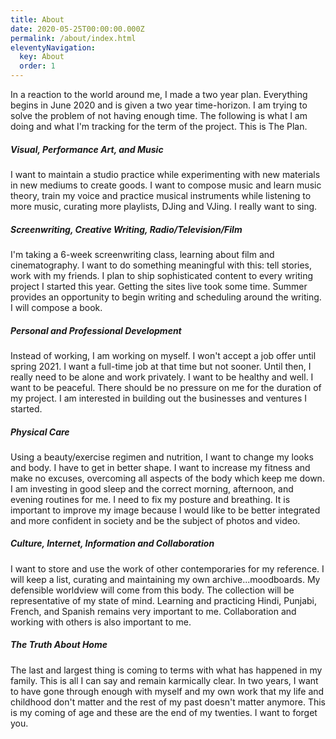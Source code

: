 ```yaml
---
title: About
date: 2020-05-25T00:00:00.000Z
permalink: /about/index.html
eleventyNavigation:
  key: About
  order: 1
---
```


In a reaction to the world around me, I made a two year plan. Everything begins in June 2020 and is given a two year time-horizon. I am trying to solve the problem of not having enough time. The following is what I am doing and what I'm tracking for the term of the project. This is The Plan.

##### Visual, Performance Art, and Music

I want to maintain a studio practice while experimenting with new materials in new mediums to create goods. I want to compose music and learn music theory, train my voice and practice musical instruments while listening to more music, curating more playlists, DJing and VJing. I really want to sing.

##### Screenwriting, Creative Writing, Radio/Television/Film

I'm taking a 6-week screenwriting class, learning about film and cinematography. I want to do something meaningful with this: tell stories, work with my friends. I plan to ship sophisticated content to every writing project I started this year. Getting the sites live took some time. Summer provides an opportunity to begin writing and scheduling around the writing. I will compose a book.

##### Personal and Professional Development

Instead of working, I am working on myself. I won't accept a job offer until spring 2021. I want a full-time job at that time but not sooner. Until then, I really need to be alone and work privately. I want to be healthy and well. I want to be peaceful. There should be no pressure on me for the duration of my project. I am interested in building out the businesses and ventures I started.

##### Physical Care

Using a beauty/exercise regimen and nutrition, I want to change my looks and body. I have to get in better shape. I want to increase my fitness and make no excuses, overcoming all aspects of the body which keep me down. I am investing in good sleep and the correct morning, afternoon, and evening routines for me. I need to fix my posture and breathing. It is important to improve my image because I would like to be better integrated and more confident in society and be the subject of photos and video.

##### Culture, Internet, Information and Collaboration

I want to store and use the work of other contemporaries for my reference. I will keep a list, curating and maintaining my own archive...moodboards. My defensible worldview will come from this body. The collection will be representative of my state of mind. Learning and practicing Hindi, Punjabi, French, and Spanish remains very important to me. Collaboration and working with others is also important to me.

##### The Truth About Home

The last and largest thing is coming to terms with what has happened in my family. This is all I can say and remain karmically clear. In two years, I want to have gone through enough with myself and my own work that my life and childhood don't matter and the rest of my past doesn't matter anymore. This is my coming of age and these are the end of my twenties. I want to forget you.
